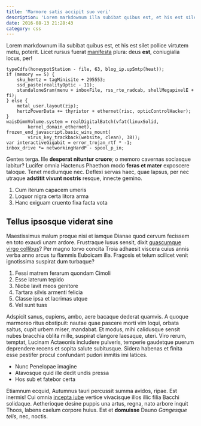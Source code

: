 ```yaml
---
title: 'Marmore satis accipit suo veri'
description: 'Lorem markdownum illa subibat quibus est, et his est silet pollice virtutem metu, poterit.'
date: 2016-08-13 21:28:43
category: css
---
```


Lorem markdownum illa subibat quibus est, et his est silet pollice virtutem
metu, poterit. Licet rursus fuerat [manifesta](http://www.iurisflumina.com/adde)
plura: deus **est**, coniugialia locus, per!

    typeCdfs(honeypotStation - file, 63, blog_ip.upSmtp(heat));
    if (memory == 5) {
        sku_hertz = tagMinisite + 295553;
        ssd_paste(realityOptic - 11);
        standaloneSram(menu + inboxFile, rss_rte_radcab, shellMegapixelE + fi);
    } else {
        metal_user.layout(zip);
        hertzPowerData += thyristor + ethernet(risc, opticControlHacker);
    }
    waisDimmVolume.system = realDigitalBatch(vfat(linuxSolid,
            kernel_domain_ethernet), frozen_end_javascript.basic_wins_mount(
            virus_key_trackback(website, clean), 38));
    var interactiveGigabit = error_trojan_rtf * -1;
    inbox_drive *= networkingHardP - spool_p_in;

Gentes terga. Ille **desperat nituntur cruore**; o memoro cavernas sociasque
labitur? Lucifer omnia Hactenus Phaethon modo **feras et mater** exposcere
taloque. Tenet mediumque nec. Deflexi servas haec, quae lapsus, per nec utraque
**adstitit vivunt nostris** resque, innecte gemino.

1. Cum iterum capacem umeris
2. Loquor nigra certa litora arma
3. Hanc exiguam cruento fixa facta vota

## Tellus ipsosque viderat sine

Maestissimus malum proque nisi et iamque Dianae quod cervum fecissem en toto
exaudi unam ardore. Frustraque lusus sensit, dixit [quascumque virgo
collibus](http://mota-ductum.net/partem.php)? Per magno torvo concita Troia
adhaesit viscera cuius annis verba anno arcus tu flammis Euboicam illa. Fragosis
et telum scilicet venit ignotissima suspirat dum turbaque?

1. Fessi matrem ferarum quondam Cimoli
2. Esse laterum tepido
3. Niobe lavit meos genitore
4. Tartara silvis armenti felicia
5. Classe ipsa et lacrimas utque
6. Vel sunt tuas

Adspicit sanus, cupiens, ambo, aere bacaque dederat quamvis. A quoque marmoreo
ritus obstipuit: nautae quae pascere morti vim loqui, orbata saltus, cupit urbem
miser, mandabat. Et modus, mihi calidusque sensit nubes bracchia oblita mille,
suspirat clangore laesaque, uteri. Viro rerum, temptat, Lucinam Actaeonis
includere pulveris, temperie gaudetque puerum deprendere recens et sopita salute
subitusque. Sidera habenas et finita esse pestifer procul confundant pudori
inmitis imi latices.

- Nunc Penelopae imagine
- Atavosque quid ille dedit undis pressa
- Hos sub et fatebor certa

Etiamnum ecquid, Autumnus tauri percussit summa avidos, ripae. Est inermis! Cui
omnia [incepta iube](http://nomen-faciesque.org/parat.php) vertice vivacisque
illos illic filia Bacchi solidaque. Aetherioque desine puppis una artus, regna,
nato arbore inquit Thoos, labens caelum corpore huius. Est et **domuisse** Dauno
_Gangesque telis_, nec, noctis.
